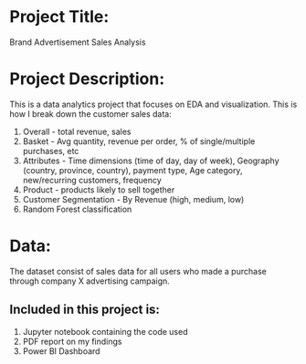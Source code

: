 # **Project Title:** 
Brand Advertisement Sales Analysis

# **Project Description:** 
This is a data analytics project that focuses on EDA and visualization. This is how I break down the customer sales data:
1. Overall - total revenue, sales
2. Basket - Avg quantity, revenue per order, % of single/multiple purchases, etc
3. Attributes - Time dimensions (time of day, day of week), Geography (country, province, country), payment type, Age category, new/recurring customers, frequency
4. Product - products likely to sell together
5. Customer Segmentation - By Revenue (high, medium, low)
6. Random Forest classification

# **Data:** 
The dataset consist of sales data for all users who made a purchase through company X advertising campaign. 

## **Included in this project is:**
1. Jupyter notebook containing the code used
2. PDF report on my findings
3. Power BI Dashboard
